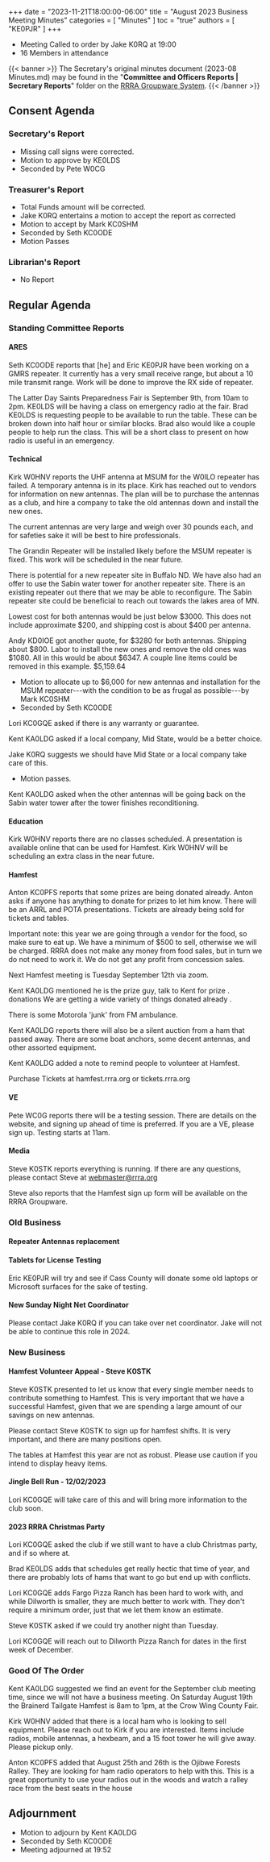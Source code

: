 +++
date = "2023-11-21T18:00:00-06:00"
title = "August 2023 Business Meeting Minutes"
categories = [ "Minutes" ]
toc = "true"
authors = [ "KE0PJR" ]
+++
* Meeting Called to  order by Jake K0RQ at 19:00
* 16 Members in attendance
<!--more-->

{{< banner >}}
The Secretary's original minutes document (2023-08 Minutes.md) may be
found in the "**Committee and Officers Reports | Secretary Reports**"
folder on the [RRRA Groupware System](https://cloud.rrra.org/).
{{< /banner >}}

## Consent Agenda

### Secretary's Report

* Missing call signs were corrected.
* Motion to approve by KE0LDS
* Seconded by Pete W0CG

### Treasurer's Report

* Total Funds amount will be corrected.
* Jake K0RQ entertains a motion to accept the report as corrected
* Motion to accept by Mark KC0SHM 
* Seconded by Seth KC0ODE
* Motion Passes

### Librarian's Report

* No Report

## Regular Agenda

### Standing Committee Reports

#### ARES

Seth KC0ODE reports that [he] and Eric KE0PJR have been working on a
GMRS repeater. It currently has a very small receive range, but about
a 10 mile transmit range. Work will be done to improve the RX side of
repeater.

The Latter Day Saints Preparedness Fair is September 9th, from 10am to
2pm. KE0LDS will be having a class on emergency radio at the fair. Brad
KE0LDS is requesting people to be available to run the table. These can
be broken down into half hour or similar blocks. Brad also would like
a couple people to help run the class. This will be a short class to
present on how radio is useful in an emergency.

#### Technical

Kirk W0HNV reports the UHF antenna at MSUM for the W0ILO repeater has
failed. A temporary antenna is in its place. Kirk has reached out to
vendors for information on new antennas. The plan will be to purchase
the antennas as a club, and hire a company to take the old antennas down
and install the new ones.

The current antennas are very large and weigh over 30 pounds each, and
for safeties sake it will be best to hire professionals.

The Grandin Repeater will be installed likely before the MSUM repeater
is fixed. This work will be scheduled in the near future.

There is potential for a new repeater site in Buffalo ND. We have
also had an offer to use the Sabin water tower for another repeater
site. There is an existing repeater out there that we may be able to
reconfigure. The Sabin repeater site could be beneficial to reach out
towards the lakes area of MN.

Lowest cost for both antennas would be just below $3000. This does not
include approximate $200, and shipping cost is about $400 per antenna.

Andy KD0IOE got another quote, for $3280 for both antennas. Shipping
about $800. Labor to install the new ones and remove the old ones was
$1080. All in this would be about $6347. A couple line items could be
removed in this example. $5,159.64

* Motion to allocate up to $6,000 for new antennas and installation for
the MSUM repeater---with the condition to be as frugal as possible---by
Mark KC0SHM
* Seconded by Seth KC0ODE

Lori KC0GQE asked if there is any warranty or guarantee.

Kent KA0LDG asked if a local company, Mid State, would be a better
choice.

Jake K0RQ suggests we should have Mid State or a local company take care
of this.

* Motion passes.

Kent KA0LDG asked when the other antennas will be going back on the
Sabin water tower after the tower finishes reconditioning.

#### Education

Kirk W0HNV reports there are no classes scheduled. A presentation is
available online that can be used for Hamfest. Kirk W0HNV will be
scheduling an extra class in the near future.

#### Hamfest

Anton KC0PFS reports that some prizes are being donated already. Anton
asks if anyone has anything to donate for prizes to let him know. There
will be an ARRL and POTA presentations. Tickets are already being sold
for tickets and tables.

Important note: this year we are going through a vendor for the food,
so make sure to eat up. We have a minimum of $500 to sell, otherwise we
will be charged. RRRA does not make any money from food sales, but in
turn we do not need to work it. We do not get any profit from concession
sales.

Next Hamfest meeting is Tuesday September 12th via zoom.

Kent KA0LDG mentioned he is the prize guy, talk to Kent for prize      .
donations We are getting a wide variety of things donated already      .

There is some Motorola 'junk' from FM ambulance.

Kent KA0LDG reports there will also be a silent auction from a ham that
passed away. There are some boat anchors, some decent antennas, and
other assorted equipment.

Kent KA0LDG added a note to remind people to volunteer at Hamfest.

Purchase Tickets at hamfest.rrra.org or tickets.rrra.org

#### VE

Pete WC0G reports there will be a testing session. There are details on
the website, and signing up ahead of time is preferred. If you are a VE,
please sign up. Testing starts at 11am.

#### Media

Steve K0STK reports everything is running. If there are any
questions, please contact Steve at webmaster@rrra.org

Steve also reports that the Hamfest sign up form will be available on
the RRRA Groupware.

### Old Business

#### Repeater Antennas replacement

#### Tablets for License Testing

Eric KE0PJR will try and see if Cass County will donate some old laptops
or Microsoft surfaces for the sake of testing.

#### New Sunday Night Net Coordinator

Please contact Jake K0RQ if you can take over net coordinator. Jake will
not be able to continue this role in 2024.

### New Business

#### Hamfest Volunteer Appeal - Steve K0STK

Steve K0STK presented to let us know that every single member needs to
contribute something to Hamfest. This is very important that we have a
successful Hamfest, given that we are spending a large amount of our
savings on new antennas.

Please contact Steve K0STK to sign up for hamfest shifts. It is very
important, and there are many positions open.

The tables at Hamfest this year are not as robust. Please use caution if
you intend to display heavy items.

#### Jingle Bell Run - 12/02/2023

Lori KC0GQE will take care of this and will bring more information to
the club soon.

#### 2023 RRRA Christmas Party

Lori KC0GQE asked the club if we still want to have a club Christmas
party, and if so where at.

Brad KE0LDS adds that schedules get really hectic that time of year,
and there are probably lots of hams that want to go but end up with
conflicts.

Lori KC0GQE adds Fargo Pizza Ranch has been hard to work with, and while
Dilworth is smaller, they are much better to work with. They don't
require a minimum order, just that we let them know an estimate.

Steve K0STK asked if we could try another night than Tuesday.

Lori KC0GQE will reach out to Dilworth Pizza Ranch for dates in the
first week of December.

### Good Of The Order

Kent KA0LDG suggested we find an event for the September club meeting
time, since we will not have a business meeting. On Saturday August 19th
the Brainerd Tailgate Hamfest is 8am to 1pm, at the Crow Wing County
Fair.

Kirk W0HNV added that there is a local ham who is looking to sell
equipment. Please reach out to Kirk if you are interested. Items include
radios, mobile antennas, a hexbeam, and a 15 foot tower he will give
away. Please pickup only.

Anton KC0PFS added that August 25th and 26th is the Ojibwe Forests Ralley.
They are looking for ham radio operators to help with this. This is a great
opportunity to use your radios out in the woods and watch a ralley race from
the best seats in the house

## Adjournment

* Motion to adjourn by Kent KA0LDG
* Seconded by Seth KC0ODE
* Meeting adjourned at 19:52

